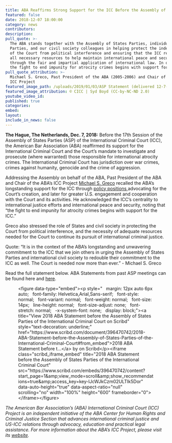 ```yaml
---
title: ABA Reaffirms Strong Support for the ICC Before the Assembly of States Parties
featured: false
date: 2018-12-07 18:00:00
category: news
contributors:
description:
pull_quote: >-
  The ABA stands together with the Assembly of States Parties, individual States
  Parties, and our civil society colleagues in helping protect the independence
  of the Court from political interference and ensuring that the ICC receives
  all necessary resources to help maintain international peace and security
  through the fair and impartial application of international law. In our view,
  the fight to end impunity for atrocity crimes begins with support for the ICC.
pull_quote_attribution: >-
  Michael S. Greco, Past President of the ABA (2005-2006) and Chair of the ABA’s
  ICC Project
featured_image_path: /uploads/2019/01/03/ASP Statement (delivered 12-7-18 by Michael Greco).jpg
featured_image_attribution: © CICC | Syd Boyd (CC-by-NC-ND 2.0)
youtube_video_id:
published: true
categories:
embed:
layout:
include_in_news: false
---
```


**The Hague, The Netherlands, Dec. 7, 2018:** Before the 17th Session of the Assembly of States Parties (ASP) of the International Criminal Court (ICC), the American Bar Association (ABA) reaffirmed its support for the International Criminal Court and the Court’s mandate to investigate and prosecute (where warranted) those responsible for international atrocity crimes. The International Criminal Court has jurisdiction over war crimes, crimes against humanity, genocide and the crime of aggression.

Addressing the Assembly on behalf of the ABA, Past President of the ABA and Chair of the ABA’s ICC Project [Michael S. Greco](https://www.aba-icc.org/board-of-advisors/michael-s-greco/) recalled the ABA’s longstanding support for the ICC through [policy positions ](https://www.aba-icc.org/the-aba-icc-project/aba-policy-on-the-icc/)advocating for the Court’s creation, and later for greater U.S. engagement and cooperation with the Court and its activities. He acknowledged the ICC’s centrality to international justice efforts and international peace and security, noting that “the fight to end impunity for atrocity crimes begins with support for the ICC.”

Greco also stressed the role of States and civil society in protecting the Court from political interference, and the necessity of adequate resources needed for the Court to continue its pursuit of international criminal justice.

Quote: “It is in the context of the ABA’s longstanding and unwavering commitment to the ICC that we join others in urging the Assembly of States Parties and international civil society to redouble their commitment to the ICC as well. The Court is needed now more than ever.” - Michael S. Greco

Read the full statement below. ABA Statements from past ASP meetings can be found here and [here](https://www.international-criminal-justice-today.org/news/aba-stresses-the-importance-of-judicial-independence-and-empowerment-before-the-icc-assembly-of-states-parties/).

<figure data-type="embed"><p style="   margin: 12px auto 6px auto;   font-family: Helvetica,Arial,Sans-serif;   font-style: normal;   font-variant: normal;   font-weight: normal;   font-size: 14px;   line-height: normal;   font-size-adjust: none;   font-stretch: normal;   -x-system-font: none;   display: block;">&lt;figure data-type="embed"&gt;&lt;p style=" &nbsp; margin: 12px auto 6px auto; &nbsp; font-family: Helvetica,Arial,Sans-serif; &nbsp; font-style: normal; &nbsp; font-variant: normal; &nbsp; font-weight: normal; &nbsp; font-size: 14px; &nbsp; line-height: normal; &nbsp; font-size-adjust: none; &nbsp; font-stretch: normal; &nbsp; -x-system-font: none; &nbsp; display: block;"&gt;&lt;a title="View 2018 ABA Statement before the Assembly of States Parties of the International Criminal Court on Scribd" style="text-decoration: underline;" href="https://www.scribd.com/document/396470742/2018-ABA-Statement-before-the-Assembly-of-States-Parties-of-the-International-Criminal-Court#from_embed"&gt;2018 ABA Statement before t...&lt;/a&gt; by on Scribd&lt;/p&gt;&lt;iframe class="scribd_iframe_embed" title="2018 ABA Statement before the Assembly of States Parties of the International Criminal Court" src="https://www.scribd.com/embeds/396470742/content?start_page=1&amp;amp;view_mode=scroll&amp;amp;show_recommendations=true&amp;amp;access_key=key-lJcWJkCzm02ULTIk5Dor" data-auto-height="true" data-aspect-ratio="null" scrolling="no" width="100%" height="600" frameborder="0"&gt;&lt;/iframe&gt;&lt;/figure&gt;</p></figure>

*The American Bar Association’s (ABA) International Criminal Court (ICC) Project is an independent initiative of the ABA Center for Human Rights and Criminal Justice Section that advances international criminal justice and US-ICC relations through advocacy, education and practical legal assistance. For more information about the ABA’s ICC Project, please visit its* [*website*](www.aba-icc.org)*.*